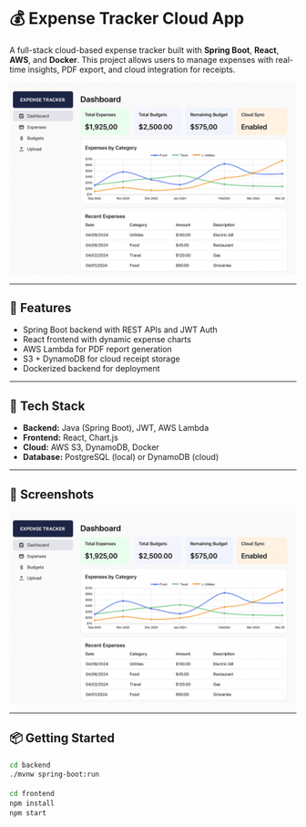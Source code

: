 # 💰 Expense Tracker Cloud App

A full-stack cloud-based expense tracker built with **Spring Boot**, **React**, **AWS**, and **Docker**. This project allows users to manage expenses with real-time insights, PDF export, and cloud integration for receipts.

![screenshot](./screenshots/screenshot.png)

---

## 🚀 Features

- Spring Boot backend with REST APIs and JWT Auth
- React frontend with dynamic expense charts
- AWS Lambda for PDF report generation
- S3 + DynamoDB for cloud receipt storage
- Dockerized backend for deployment

---

## 🧰 Tech Stack

- **Backend:** Java (Spring Boot), JWT, AWS Lambda
- **Frontend:** React, Chart.js
- **Cloud:** AWS S3, DynamoDB, Docker
- **Database:** PostgreSQL (local) or DynamoDB (cloud)

---

## 📸 Screenshots

<p align="center">
  <img src="./screenshots/screenshot.png" alt="Expense Tracker UI" width="600"/>
</p>

---

## 📦 Getting Started

```bash
cd backend
./mvnw spring-boot:run

cd frontend
npm install
npm start
